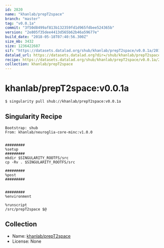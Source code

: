 ```yaml
---
id: 2820
name: "khanlab/prepT2space"
branch: "master"
tag: "v0.0.1a"
commit: "3f50d8499af813b132359fd1d965fdbee524365b"
version: "2e805f35dee4413d565b62b46a59677e"
build_date: "2018-05-18T07:40:56.300Z"
size_mb: 3432
size: 1236422687
sif: "https://datasets.datalad.org/shub/khanlab/prepT2space/v0.0.1a/2018-05-18-3f50d849-2e805f35/2e805f35dee4413d565b62b46a59677e.simg"
datalad_url: https://datasets.datalad.org?dir=/shub/khanlab/prepT2space/v0.0.1a/2018-05-18-3f50d849-2e805f35/
recipe: https://datasets.datalad.org/shub/khanlab/prepT2space/v0.0.1a/2018-05-18-3f50d849-2e805f35/Singularity
collection: khanlab/prepT2space
---
```


# khanlab/prepT2space:v0.0.1a

```bash
$ singularity pull shub://khanlab/prepT2space:v0.0.1a
```

## Singularity Recipe

```singularity
Bootstrap: shub
From: khanlab/neuroglia-core-minc:v1.0.0


#########
%setup
#########
mkdir $SINGULARITY_ROOTFS/src
cp -Rv . $SINGULARITY_ROOTFS/src

#########
%post
#########


#########
%environment

%runscript
/src/prepT2space $@
```

## Collection

 - Name: [khanlab/prepT2space](https://github.com/khanlab/prepT2space)
 - License: None

